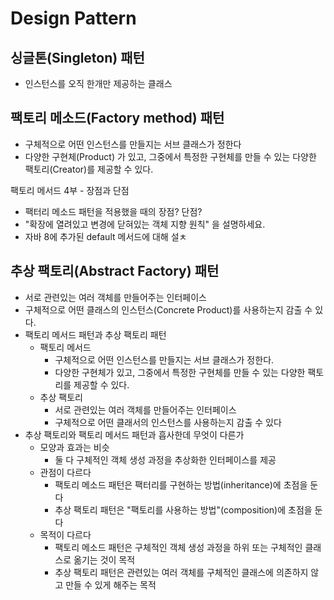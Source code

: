 # Design Pattern
## 싱글톤(Singleton) 패턴
 - 인스턴스를 오직 한개만 제공하는 클래스

## 팩토리 메소드(Factory method) 패턴
 - 구체적으로 어떤 인스턴스를 만들지는 서브 클래스가 정한다
 - 다양한 구현체(Product) 가 있고, 그중에서 특정한 구현체를 만들 수 있는 다양한 팩토리(Creator)를 제공할 수 있다.

팩토리 메서드 4부 - 장점과 단점
 - 팩터리 메소드 패턴을 적용했을 때의 장점? 단점?
 - "확장에 열려있고 변경에 닫혀있는 객체 지향 원칙" 을 설명하세요.
 - 자바 8에 추가된 default 메서드에 대해 설ㅊ 

## 추상 팩토리(Abstract Factory) 패턴
 - 서로 관련있는 여러 객체를 만들어주는 인터페이스
 - 구체적으로 어떤 클래스의 인스턴스(Concrete Product)를 사용하는지 감출 수 있다.
 - 팩토리 메서드 패턴과 추상 팩토리 패턴
    - 팩토리 메서드
        - 구체적으로 어떤 인스턴스를 만들지는 서브 클래스가 정한다.
        - 다양한 구현체가 있고, 그중에서 특정한 구현체를 만들 수 있는 다양한 팩토리를 제공할 수 있다.
    - 추상 팩토리
        - 서로 관련있는 여러 객체를 만들어주는 인터페이스
        - 구체적으로 어떤 클래서의 인스턴스를 사용하는지 감출 수 있다
 - 추상 팩토리와 팩토리 메서드 패턴과 흡사한데 무엇이 다른가
    - 모양과 효과는 비슷
        - 둘 다 구체적인 객체 생성 과정을 추상화한 인터페이스를 제공
    - 관점이 다르다
        - 팩토리 메소드 패턴은 팩터리를 구현하는 방법(inheritance)에 초점을 둔다
        - 추상 팩토리 패턴은 "팩토리를 사용하는 방법"(composition)에 초점을 둔다
    - 목적이 다르다
        - 팩토리 메소드 패턴은 구체적인 객체 생성 과정을 하위 또는 구체적인 클래스로 옮기는 것이 목적
        - 추상 팩토리 패턴은 관련있는 여러 객체를 구체적인 클래스에 의존하지 않고 만들 수 있게 해주는 목적
